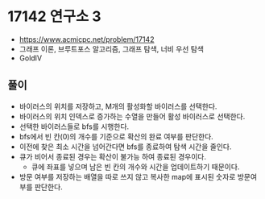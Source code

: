 # 17142 연구소 3
+ https://www.acmicpc.net/problem/17142
+ 그래프 이론, 브루트포스 알고리즘, 그래프 탐색, 너비 우선 탐색
+ GoldIV

## 풀이
+ 바이러스의 위치를 저장하고, M개의 활성화할 바이러스를 선택한다.
+ 바이러스의 위치 인덱스로 증가하는 수열을 만들어 활성 바이러스로 선택한다.
+ 선택한 바이러스들로 bfs를 시행한다.
+ bfs에서 빈 칸(0)의 개수를 기준으로 확산의 완료 여부를 판단한다.
+ 이전에 찾은 최소 시간을 넘어간다면 bfs를 종료하여 탐색 시간을 줄인다.
+ 큐가 비어서 종료된 경우는 확산이 불가능 하여 종료된 경우이다.
    * 큐에 좌표를 넣으며 남은 빈 칸의 개수와 시간을 업데이트하기 때문이다.
+ 방문 여부를 저장하는 배열을 따로 쓰지 않고 복사한 map에 표시된 숫자로 방문여부를 판단한다.


